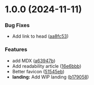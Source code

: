# 1.0.0 (2024-11-11)


### Bug Fixes

* Add link to head ([aa8fc53](https://github.com/ff6347/incode/commit/aa8fc538bc05d0aabcd538ac9f1551be76a7390d))


### Features

* add MDX ([a63947b](https://github.com/ff6347/incode/commit/a63947bc34af47016aac043eb005520a6d2c6e70))
* Add readability article ([16e6bbb](https://github.com/ff6347/incode/commit/16e6bbbef77f11e1c0fbbf2a65562e01f0bb3156))
* Better favicon ([51545eb](https://github.com/ff6347/incode/commit/51545eba3130d122f906cd7e14be9003455d0afb))
* **landing:** Add WIP landing ([b179058](https://github.com/ff6347/incode/commit/b179058a01ccf6047057af8d78d48cfce2fa71b0))

